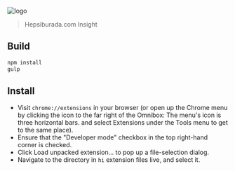 ![logo](https://image.ibb.co/i4GZ2k/icon128.png)
> Hepsiburada.com Insight

## Build

```bash
npm install
gulp
```

## Install

- Visit ``chrome://extensions`` in your browser (or open up the Chrome menu by clicking the icon to the far right of the Omnibox:  The menu's icon is three horizontal bars. and select Extensions under the Tools menu to get to the same place).
- Ensure that the "Developer mode" checkbox in the top right-hand corner is checked.
- Click Load unpacked extension… to pop up a file-selection dialog.
- Navigate to the directory in ``hi`` extension files live, and select it.
